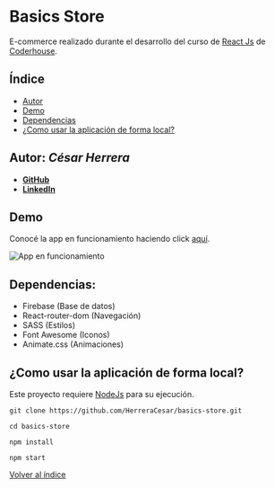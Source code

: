 <head>
    <base target="_blank">
</head>

# Basics Store

E-commerce realizado durante el desarrollo del curso de [React Js](https://reactjs.org/) de [Coderhouse](https://www.coderhouse.com).

## Índice <a name="indice"></a>

- [Autor](#1)
- [Demo](#2)
- [Dependencias](#3)
- [¿Como usar la aplicación de forma local?](#4)


## Autor: *César Herrera* <a name="1"></a>

* [**GitHub**](https://github.com/HerreraCesar) 
* [**LinkedIn**](https://www.linkedin.com/in/herrera-cesar/)

## Demo <a name="2"></a>

Conocé la app en funcionamiento haciendo click [aquí](https://basics-store.netlify.app/).

![App en funcionamiento]()

## Dependencias: <a name="3"></a>

- Firebase (Base de datos)
- React-router-dom (Navegación)
- SASS (Estilos)
- Font Awesome (Iconos)
- Animate.css (Animaciones)

## ¿Como usar la aplicación de forma local? <a name="4"></a>

Este proyecto requiere [NodeJs](https://nodejs.org/) para su ejecución.

```
git clone https://github.com/HerreraCesar/basics-store.git
```
```
cd basics-store
```
```
npm install
```
```
npm start
```

[Volver al índice](#indice)